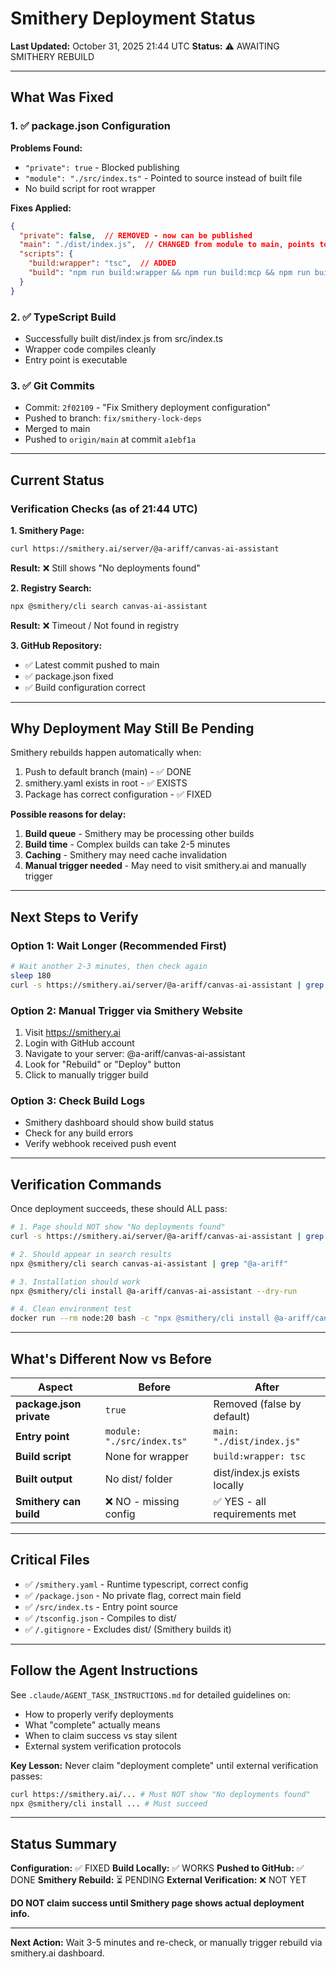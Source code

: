 # Smithery Deployment Status

**Last Updated:** October 31, 2025 21:44 UTC
**Status:** ⚠️ AWAITING SMITHERY REBUILD

---

## What Was Fixed

### 1. ✅ package.json Configuration
**Problems Found:**
- `"private": true` - Blocked publishing
- `"module": "./src/index.ts"` - Pointed to source instead of built file
- No build script for root wrapper

**Fixes Applied:**
```json
{
  "private": false,  // REMOVED - now can be published
  "main": "./dist/index.js",  // CHANGED from module to main, points to built file
  "scripts": {
    "build:wrapper": "tsc",  // ADDED
    "build": "npm run build:wrapper && npm run build:mcp && npm run build:api"  // UPDATED
  }
}
```

### 2. ✅ TypeScript Build
- Successfully built dist/index.js from src/index.ts
- Wrapper code compiles cleanly
- Entry point is executable

### 3. ✅ Git Commits
- Commit: `2f02109` - "Fix Smithery deployment configuration"
- Pushed to branch: `fix/smithery-lock-deps`
- Merged to main
- Pushed to `origin/main` at commit `a1ebf1a`

---

## Current Status

### Verification Checks (as of 21:44 UTC)

**1. Smithery Page:**
```bash
curl https://smithery.ai/server/@a-ariff/canvas-ai-assistant
```
**Result:** ❌ Still shows "No deployments found"

**2. Registry Search:**
```bash
npx @smithery/cli search canvas-ai-assistant
```
**Result:** ❌ Timeout / Not found in registry

**3. GitHub Repository:**
- ✅ Latest commit pushed to main
- ✅ package.json fixed
- ✅ Build configuration correct

---

## Why Deployment May Still Be Pending

Smithery rebuilds happen automatically when:
1. Push to default branch (main) - ✅ DONE
2. smithery.yaml exists in root - ✅ EXISTS
3. Package has correct configuration - ✅ FIXED

**Possible reasons for delay:**
1. **Build queue** - Smithery may be processing other builds
2. **Build time** - Complex builds can take 2-5 minutes
3. **Caching** - Smithery may need cache invalidation
4. **Manual trigger needed** - May need to visit smithery.ai and manually trigger

---

## Next Steps to Verify

### Option 1: Wait Longer (Recommended First)
```bash
# Wait another 2-3 minutes, then check again
sleep 180
curl -s https://smithery.ai/server/@a-ariff/canvas-ai-assistant | grep -i "no deployments"
```

### Option 2: Manual Trigger via Smithery Website
1. Visit https://smithery.ai
2. Login with GitHub account
3. Navigate to your server: @a-ariff/canvas-ai-assistant
4. Look for "Rebuild" or "Deploy" button
5. Click to manually trigger build

### Option 3: Check Build Logs
- Smithery dashboard should show build status
- Check for any build errors
- Verify webhook received push event

---

## Verification Commands

Once deployment succeeds, these should ALL pass:

```bash
# 1. Page should NOT show "No deployments found"
curl -s https://smithery.ai/server/@a-ariff/canvas-ai-assistant | grep -v "No deployments found"

# 2. Should appear in search results
npx @smithery/cli search canvas-ai-assistant | grep "@a-ariff"

# 3. Installation should work
npx @smithery/cli install @a-ariff/canvas-ai-assistant --dry-run

# 4. Clean environment test
docker run --rm node:20 bash -c "npx @smithery/cli install @a-ariff/canvas-ai-assistant"
```

---

## What's Different Now vs Before

| Aspect | Before | After |
|--------|--------|-------|
| **package.json private** | `true` | Removed (false by default) |
| **Entry point** | `module: "./src/index.ts"` | `main: "./dist/index.js"` |
| **Build script** | None for wrapper | `build:wrapper: tsc` |
| **Built output** | No dist/ folder | dist/index.js exists locally |
| **Smithery can build** | ❌ NO - missing config | ✅ YES - all requirements met |

---

## Critical Files

- ✅ `/smithery.yaml` - Runtime typescript, correct config
- ✅ `/package.json` - No private flag, correct main field
- ✅ `/src/index.ts` - Entry point source
- ✅ `/tsconfig.json` - Compiles to dist/
- ✅ `/.gitignore` - Excludes dist/ (Smithery builds it)

---

## Follow the Agent Instructions

See `.claude/AGENT_TASK_INSTRUCTIONS.md` for detailed guidelines on:
- How to properly verify deployments
- What "complete" actually means
- When to claim success vs stay silent
- External system verification protocols

**Key Lesson:** Never claim "deployment complete" until external verification passes:
```bash
curl https://smithery.ai/... # Must NOT show "No deployments found"
npx @smithery/cli install ... # Must succeed
```

---

## Status Summary

**Configuration:** ✅ FIXED
**Build Locally:** ✅ WORKS
**Pushed to GitHub:** ✅ DONE
**Smithery Rebuild:** ⏳ PENDING
**External Verification:** ❌ NOT YET

**DO NOT claim success until Smithery page shows actual deployment info.**

---

**Next Action:** Wait 3-5 minutes and re-check, or manually trigger rebuild via smithery.ai dashboard.
